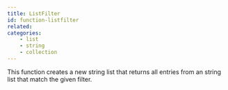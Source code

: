 ```yaml
---
title: ListFilter
id: function-listfilter
related:
categories:
    - list
    - string
    - collection
---
```


This function creates a new string list that returns all entries from an string list that match the given filter.